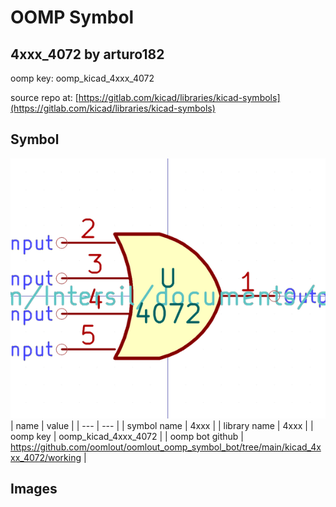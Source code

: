 # OOMP Symbol  
## 4xxx_4072  by arturo182  
  
oomp key: oomp_kicad_4xxx_4072  
  
source repo at: [https://gitlab.com/kicad/libraries/kicad-symbols](https://gitlab.com/kicad/libraries/kicad-symbols)  
## Symbol  
  
[![working.png](working_600.png)](working.png)  
| name | value | 
| --- | --- | 
| symbol name | 4xxx | 
| library name | 4xxx | 
| oomp key | oomp_kicad_4xxx_4072 | 
| oomp bot github | https://github.com/oomlout/oomlout_oomp_symbol_bot/tree/main/kicad_4xxx_4072/working | 
## Images  
